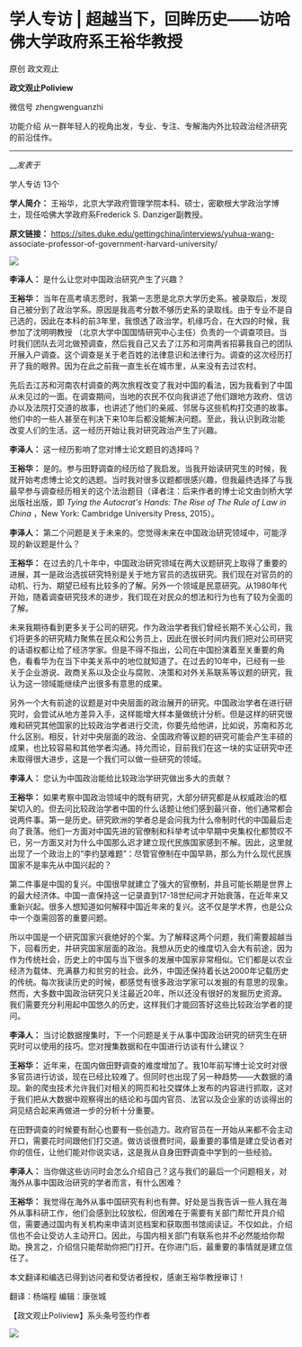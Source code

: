 

#  学人专访 | 超越当下，回眸历史——访哈佛大学政府系王裕华教授

原创 政文观止 

**政文观止Poliview** 

微信号 zhengwenguanzhi

功能介绍 从一群年轻人的视角出发，专业、专注、专解海内外比较政治经济研究的前沿佳作。

____

___发表于_

学人专访 13个

**学人简介：** 王裕华，北京大学政府管理学院本科、硕士，密歇根大学政治学博士，现任哈佛大学政府系Frederick S. Danziger副教授。

  

 **原文链接：** https://sites.duke.edu/gettingchina/interviews/yuhua-wang-
associate-professor-of-government-harvard-university/

![](/images/218/2.jpeg)

  

 **李泽人：** 是什么让您对中国政治研究产生了兴趣？

  

 **王裕华：**
当年在高考填志愿时，我第一志愿是北京大学历史系。被录取后，发现自己被分到了政治学系。原因是我高考分数不够历史系的录取线。由于专业不是自己选的，因此在本科的前3年里，我恨透了政治学。机缘巧合，在大四的时候，我参加了沈明明教授
（北京大学中国国情研究中心主任）负责的一个调查项目。当时我们团队去河北做预调查，然后我自己又去了江苏和河南两省招募我自己的团队开展入户调查。这个调查是关于老百姓的法律意识和法律行为。调查的这次经历打开了我的眼界。因为在此之前我一直生长在城市里，从来没有去过农村。

  

先后去江苏和河南农村调查的两次旅程改变了我对中国的看法，因为我看到了中国从未见过的一面。在调查期间，当地的农民不仅向我讲述了他们跟地方政府、信访办以及法院打交道的故事，也讲述了他们的亲戚、邻居与这些机构打交道的故事。他们中的一些人甚至在判决下来10年后都没能解决问题。至此，我认识到政治能改变人们的生活。这一经历开始让我对研究政治产生了兴趣。

  

 **李泽人：** 这一经历影响了您对博士论文题目的选择吗？

  

 **王裕华：**
是的。参与田野调查的经历给了我启发。当我开始读研究生的时候，我就开始考虑博士论文的选题。当时我对很多议题都很感兴趣，但我最终选择了与我最早参与调查经历相关的这个法治题目（译者注：后来作者的博士论文由剑桥大学出版社出版，即
_Tying the Autocrat's Hands: The Rise of The Rule of Law in China_ ，New York:
Cambridge University Press, 2015）。

  

 **李泽人：** 第二个问题是关于未来的。您觉得未来在中国政治研究领域中，可能浮现的新议题是什么？

  

 **王裕华：**
在过去的几十年中，中国政治研究领域在两大议题研究上取得了重要的进展，其一是政治选拔研究特别是关于地方官员的选拔研究。我们现在对官员的的动机、行为、期望已经有比较多的了解。另外一个领域是民意研究。从1980年代开始，随着调查研究技术的进步，我们现在对民众的想法和行为也有了较为全面的了解。

  

未来我期待看到更多关于公司的研究。作为政治学者我们曾经长期不关心公司，我们将更多的研究精力聚焦在民众和公务员上，因此在很长时间内我们把对公司研究的话语权都让给了经济学家。但是不得不指出，公司在中国扮演着至关重要的角色，看看华为在当下中美关系中的地位就知道了。在过去的10年中，已经有一些关于企业游说、政商关系以及企业与腐败、决策和对外关系联系等议题的研究，我认为这一领域能继续产出很多有意思的成果。

  

另外一个大有前途的议题是对中央层面的政治展开的研究。中国政治学者在进行研究时，会尝试从地方差异入手，这样能增大样本量做统计分析。但是这样的研究很难和研究其他国家的比较政治学者进行交流，你要先给他讲，比如说，苏南和苏北什么区别。相反，针对中央层面的政治、全国政府等议题的研究可能会产生丰硕的成果，也比较容易和其他学者沟通。持允而论，目前我们在这一块的实证研究中还未取得很大进步，这是一个我们可以做一些研究的领域。

  

 **李泽人：** 您认为中国政治能给比较政治学研究做出多大的贡献？

  

 **王裕华：**
如果考察中国政治领域中的既有研究，大部分研究都是从权威政治的框架切入的。但去问比较政治学者中国的什么话题让他们感到最兴奋，他们通常都会说两件事。第一是历史。研究欧洲的学者总是会问我为什么帝制时代的中国最后走向了衰落。他们一方面对中国先进的官僚制和科举考试中早期中央集权化都赞叹不已，另一方面又对为什么中国那么迟才建立现代民族国家感到不解。因此，这里就出现了一个政治上的“李约瑟难题”：尽管官僚制在中国早熟，那么为什么现代民族国家不是率先从中国兴起的？

  

第二件事是中国的复兴。中国很早就建立了强大的官僚制，并且可能长期是世界上的最大经济体。中国一直保持这一记录直到17-18世纪间才开始衰落，在近年来又重新兴起。很多人想知道如何解释中国近年来的复兴。这不仅是学术界，也是公众中一个亟需回答的重要问题。

  

所以中国是一个研究国家兴衰绝好的个案。为了解释这两个问题，我们需要超越当下，回看历史，并研究国家层面的政治。我想从历史的维度切入会大有前途，因为作为传统社会，历史上的中国与当下很多的发展中国家非常相似。它们都是以农业经济为载体、充满暴力和贫穷的社会。此外，中国还保持着长达2000年记载历史的传统。每次我读历史的时候，都感觉有很多政治学家可以发掘的有意思的现象。然而，大多数中国政治研究只关注最近20年，所以还没有很好的发掘历史资源。我们需要充分利用起中国悠久的历史，这样我们才能回答好这些比较政治学者的提问。

  

 **李泽人：** 当讨论数据搜集时，下一个问题是关于从事中国政治研究的研究生在研究时可以使用的技巧。您对搜集数据和在中国进行访谈有什么建议？

  

 **王裕华：**
近年来，在国内做田野调查的难度增加了。我10年前写博士论文时对很多官员进行访谈，现在已经比较难了。但同时也出现了另一种趋势——大数据的涌现。新的爬虫技术允许我们对相关的网页和社交媒体上发布的内容进行抓取，这对于我们把从大数据中观察得出的结论和与国内官员、法官以及企业家的访谈得出的洞见结合起来再做进一步的分析十分重要。

  

在田野调查的时候要有耐心也要有一些创造力。政府官员在一开始从来都不会主动开口，需要花时间跟他们打交道。做访谈很费时间，最重要的事情是建立受访者对你的信任，让他们能对你说实话，这是我从自身田野调查中学到的一些经验。

  

 **李泽人：** 当你做这些访问时会怎么介绍自己？这与我们的最后一个问题相关，对海外从事中国政治研究的学者而言，有什么困难？

  

 **王裕华：**
我觉得在海外从事中国研究有利也有弊。好处是当我告诉一些人我在海外从事科研工作，他们会感到比较放松，但困难在于需要有关部门帮忙开具介绍信，需要通过国内有关机构来申请浏览档案和获取图书馆阅读证。不仅如此，介绍信也不会让受访人主动开口。因此，与国内相关部门有联系也并不必然能给你帮助。换言之，介绍信只能帮助你把门打开。在你进门后，最重要的事情就是建立信任了。

  

本文翻译和编选已得到访问者和受访者授权，感谢王裕华教授审订！

翻译：杨端程 编辑：康张城

【政文观止Poliview】系头条号签约作者

  

![](/images/218/3.jpeg)

  

